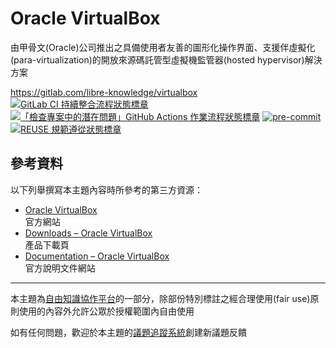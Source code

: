 # Oracle VirtualBox

由甲骨文(Oracle)公司推出之具備使用者友善的圖形化操作界面、支援伴虛擬化(para-virtualization)的開放來源碼託管型虛擬機監管器(hosted hypervisor)解決方案

<https://gitlab.com/libre-knowledge/virtualbox>  
[![GitLab CI 持續整合流程狀態標章](https://gitlab.com/libre-knowledge/virtualbox/badges/main/pipeline.svg?ignore_skipped=true "點擊查看 GitLab CI 持續整合流程的運行狀態")](https://gitlab.com/libre-knowledge/virtualbox/-/commits/main) [![「檢查專案中的潛在問題」GitHub Actions 作業流程狀態標章](https://github.com/libre-knowledge/virtualbox/actions/workflows/check-potential-problems.yml/badge.svg "本專案使用 GitHub Actions 自動化檢查專案中的潛在問題")](https://github.com/libre-knowledge/virtualbox/actions/workflows/check-potential-problems.yml) [![pre-commit](https://img.shields.io/badge/pre--commit-enabled-brightgreen?logo=pre-commit&logoColor=white "本專案使用 pre-commit 檢查專案中的潛在問題")](https://github.com/pre-commit/pre-commit) [![REUSE 規範遵從狀態標章](https://api.reuse.software/badge/gitlab.com/libre-knowledge/virtualbox "本專案遵從 REUSE 規範降低軟體授權合規成本")](https://api.reuse.software/info/gitlab.com/libre-knowledge/virtualbox)

## 參考資料

以下列舉撰寫本主題內容時所參考的第三方資源：

* [Oracle VirtualBox](https://www.virtualbox.org/)  
  官方網站
* [Downloads – Oracle VirtualBox](https://www.virtualbox.org/wiki/Downloads)  
  產品下載頁
* [Documentation – Oracle VirtualBox](https://www.virtualbox.org/wiki/Documentation)  
  官方說明文件網站

---

本主題為[自由知識協作平台](https://gitlab.com/libre-knowledge/libre-knowledge)的一部分，除部份特別標註之經合理使用(fair use)原則使用的內容外允許公眾於授權範圍內自由使用

如有任何問題，歡迎於本主題的[議題追蹤系統](https://gitlab.com/libre-knowledge/virtualbox/-/issues)創建新議題反饋
